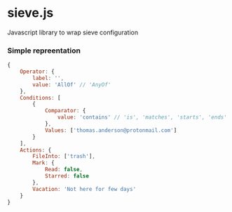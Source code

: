 # sieve.js

Javascript library to wrap sieve configuration

### Simple repreentation

``` javascript
{
    Operator: {
        label: '',
        value: 'AllOf' // 'AnyOf'
    },
    Conditions: [
        {
            Comparator: {
                value: 'contains' // 'is', 'matches', 'starts', 'ends'
            },
            Values: ['thomas.anderson@protonmail.com']
        }
    ],
    Actions: {
        FileInto: ['trash'],
        Mark: {
            Read: false,
            Starred: false
        },
        Vacation: 'Not here for few days'
    }
}
```
